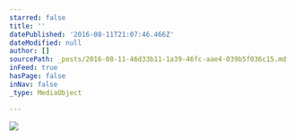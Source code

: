 ```yaml
---
starred: false
title: ''
datePublished: '2016-08-11T21:07:46.466Z'
dateModified: null
author: []
sourcePath: _posts/2016-08-11-46d33b11-1a39-46fc-aae4-039b5f036c15.md
inFeed: true
hasPage: false
inNav: false
_type: MediaObject

---
```

![](https://the-grid-user-content.s3-us-west-2.amazonaws.com/1038d0ce-c8f6-467f-a39f-f8a864f4d663.jpg)
